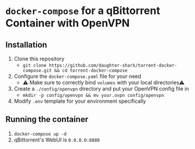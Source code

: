 # `docker-compose` for a qBittorrent Container with OpenVPN
## Installation
1. Clone this repository
    * `git clone https://github.com/daughter-shark/torrent-docker-compose.git && cd torrent-docker-compose`
2. Configure the `docker-compose.yaml` file for your need  
    * ⚠️ Make sure to correctly bind `volumes` with your local directories⚠️
3. Create a `./config/openvpn` directory and put your OpenVPN config file in
    * `mkdir -p config/openvpn && mv your.ovpn config/openvpn`
4. Modify `.env` template for your environment specifically

## Running the container
1. `docker-compose up -d`
2. qBittorrent's WebUI is `0.0.0.0:8080`
